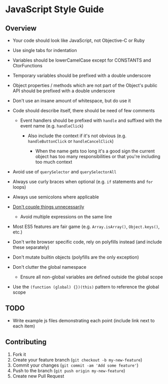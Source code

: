 JavaScript Style Guide
======================

## Overview

- Your code should look like JavaScript, not Objective-C or Ruby

- Use single tabs for indentation

- Variables should be lowerCamelCase except for CONSTANTS and CtorFunctions

- Temporary variables should be prefixed with a double underscore

- Object properties / methods which are not part of the Object's public API should be prefixed with a double underscore

- Don't use an insane amount of whitespace, but do use it

- Code should describe itself, there should be need of few comments

	- Event handlers should be prefixed with `handle` and suffixed with the event name (e.g. `handleClick`)

		- Also include the context if it's not obvious (e.g. `handleButtonClick` or `handleCancelClick`)

			- When the name gets too long it's a good sign the current object has too many responsibilities or that you're including too much context

- Avoid use of `querySelector` and `querySelectorAll`

- Always use curly braces when optional (e.g. `if` statements and `for` loops)

- Always use semicolons where applicable

- [Don't couple things unnecessarily](https://en.wikipedia.org/wiki/Single_responsibility_principle)

	- Avoid multiple expressions on the same line

- Most ES5 features are fair game (e.g. `Array.isArray()`, `Object.keys()`, etc.)

- Don't write browser specific code, rely on polyfills instead (and include these separately)

- Don't mutate builtin objects (polyfills are the only exception)

- Don't clutter the global namespace

	- Ensure all non-global variables are defined outside the global scope

- Use the `(function (global) {})(this)` pattern to reference the global scope

## TODO

- Write example js files demonstrating each point (include link next to each item)

## Contributing

1. Fork it
2. Create your feature branch (`git checkout -b my-new-feature`)
3. Commit your changes (`git commit -am 'Add some feature'`)
4. Push to the branch (`git push origin my-new-feature`)
5. Create new Pull Request
